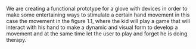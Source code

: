 We are creating a functional prototype for a glove with devices in order to make some entertaining ways to stimulate a certain hand movement in this case the movement in the figure 1.1, where the kid will play a game that will interact with his hand to make a dynamic and visual form to develop a movement and at the same time let the user to play and forget he is doing therapy.

